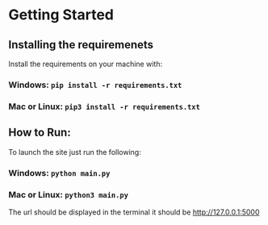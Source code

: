 # Getting Started

## Installing the requiremenets

Install the requirements on your machine with:

### Windows: `pip install -r requirements.txt`
### Mac or Linux: `pip3 install -r requirements.txt`

## How to Run:

To launch the site just run the following:

### Windows: `python main.py`
### Mac or Linux: `python3 main.py`

The url should be displayed in the terminal it should be http://127.0.0.1:5000